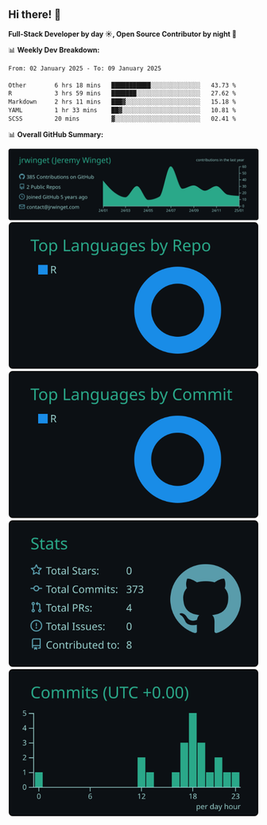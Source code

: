 ## Hi there! 👋

**Full-Stack Developer by day ☀️, Open Source Contributor by night 🌙**

📊 **Weekly Dev Breakdown:**
<!--START_SECTION:waka-->

```txt
From: 02 January 2025 - To: 09 January 2025

Other        6 hrs 18 mins   ███████████░░░░░░░░░░░░░░   43.73 %
R            3 hrs 59 mins   ███████░░░░░░░░░░░░░░░░░░   27.62 %
Markdown     2 hrs 11 mins   ███▓░░░░░░░░░░░░░░░░░░░░░   15.18 %
YAML         1 hr 33 mins    ██▓░░░░░░░░░░░░░░░░░░░░░░   10.81 %
SCSS         20 mins         ▓░░░░░░░░░░░░░░░░░░░░░░░░   02.41 %
```

<!--END_SECTION:waka-->

📊 **Overall GitHub Summary:**

[![](https://raw.githubusercontent.com/jrwinget/jrwinget/main/profile-summary-card-output/gotham/0-profile-details.svg)](https://github.com/vn7n24fzkq/github-profile-summary-cards)
[![](https://raw.githubusercontent.com/jrwinget/jrwinget/main/profile-summary-card-output/gotham/1-repos-per-language.svg)](https://github.com/vn7n24fzkq/github-profile-summary-cards) [![](https://raw.githubusercontent.com/jrwinget/jrwinget/main/profile-summary-card-output/gotham/2-most-commit-language.svg)](https://github.com/vn7n24fzkq/github-profile-summary-cards)
[![](https://raw.githubusercontent.com/jrwinget/jrwinget/main/profile-summary-card-output/gotham/3-stats.svg)](https://github.com/vn7n24fzkq/github-profile-summary-cards) [![](https://raw.githubusercontent.com/jrwinget/jrwinget/main/profile-summary-card-output/gotham/4-productive-time.svg)](https://github.com/vn7n24fzkq/github-profile-summary-cards)
